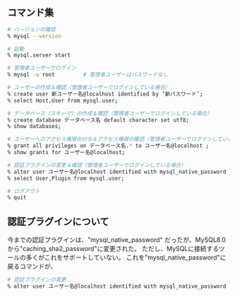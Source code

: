 ## コマンド集
```sh
# バージョンの確認
% mysql --version

# 起動
% mysql.server start

# 管理者ユーザーでログイン
% mysql -u root         # 管理者ユーザーはパスワードなし

# ユーザーの作成＆確認（管理者ユーザーでログインしている場合）
% create user 新ユーザー名@localhost identified by ‘新パスワード’;
% select Host,User from mysql.user;

# データベース（スキーマ）の作成＆確認（管理者ユーザーでログインしている場合）
% create database データベース名 default character set utf8;
% show databases;

# ユーザーへのアクセス権限の付与＆アクセス権限の確認（管理者ユーザーでログインしている場合）
% grant all privileges on データベース名.* to ユーザー名@localhost ;
% show grants for ユーザー名@localhost;

# 認証プラグインの変更＆確認（管理者ユーザーでログインしている場合）
% alter user ユーザー名@localhost identified with mysql_native_password by 'パスワード';
% select User,Plugin from mysql.user;

# ログアウト
% quit
```

## 認証プラグインについて
今までの認証プラグインは、"mysql_native_password" だったが、MySQL8.0から"caching_sha2_password"に変更された。
ただし、MySQLに接続するツールの多くがこれをサポートしていない。
これを"mysql_native_password"に戻るコマンドが、
```sh
# 認証プラグインの変更
% alter user ユーザー名@localhost identified with mysql_native_password by 'パスワード';
```